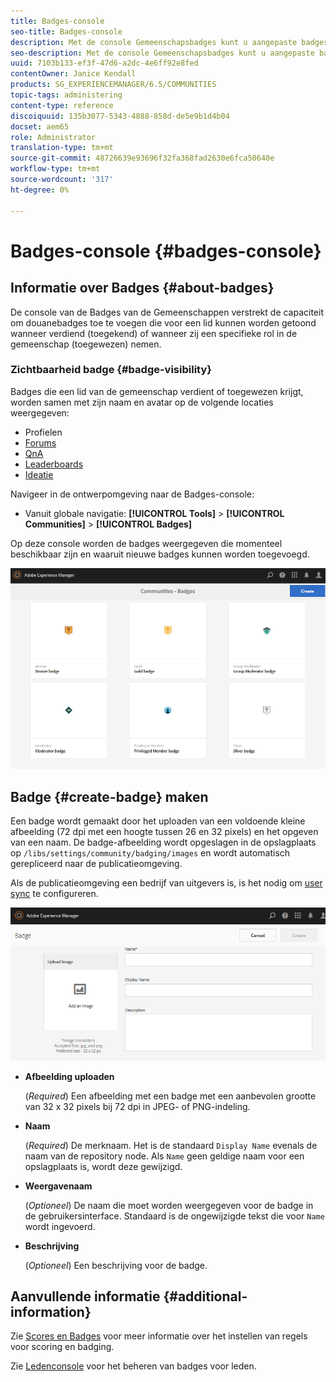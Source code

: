 ```yaml
---
title: Badges-console
seo-title: Badges-console
description: Met de console Gemeenschapsbadges kunt u aangepaste badges toevoegen die kunnen worden weergegeven voor leden die hun geld hebben verdiend (toegekend) of die een specifieke rol in de gemeenschap hebben (toegewezen)
seo-description: Met de console Gemeenschapsbadges kunt u aangepaste badges toevoegen die kunnen worden weergegeven voor leden die hun geld hebben verdiend (toegekend) of die een specifieke rol in de gemeenschap hebben (toegewezen)
uuid: 7103b133-ef3f-47d6-a2dc-4e6ff92e8fed
contentOwner: Janice Kendall
products: SG_EXPERIENCEMANAGER/6.5/COMMUNITIES
topic-tags: administering
content-type: reference
discoiquuid: 135b3077-5343-4888-858d-de5e9b1d4b04
docset: aem65
role: Administrator
translation-type: tm+mt
source-git-commit: 48726639e93696f32fa368fad2630e6fca50640e
workflow-type: tm+mt
source-wordcount: '317'
ht-degree: 0%

---
```



# Badges-console {#badges-console}

## Informatie over Badges {#about-badges}

De console van de Badges van de Gemeenschappen verstrekt de capaciteit om douanebadges toe te voegen die voor een lid kunnen worden getoond wanneer verdiend (toegekend) of wanneer zij een specifieke rol in de gemeenschap (toegewezen) nemen.

### Zichtbaarheid badge {#badge-visibility}

Badges die een lid van de gemeenschap verdient of toegewezen krijgt, worden samen met zijn naam en avatar op de volgende locaties weergegeven:

* Profielen
* [Forums](/help/communities/forum.md)
* [QnA](/help/communities/working-with-qna.md)
* [Leaderboards](/help/communities/enabling-leaderboard.md)
* [Ideatie](/help/communities/ideation-feature.md)

Navigeer in de ontwerpomgeving naar de Badges-console:

* Vanuit globale navigatie: **[!UICONTROL Tools]** > **[!UICONTROL Communities]** > **[!UICONTROL Badges]**

Op deze console worden de badges weergegeven die momenteel beschikbaar zijn en waaruit nieuwe badges kunnen worden toegevoegd.

![badges-homepage](assets/badges-homepage.png)

## Badge {#create-badge} maken

Een badge wordt gemaakt door het uploaden van een voldoende kleine afbeelding (72 dpi met een hoogte tussen 26 en 32 pixels) en het opgeven van een naam. De badge-afbeelding wordt opgeslagen in de opslagplaats op `/libs/settings/community/badging/images` en wordt automatisch gerepliceerd naar de publicatieomgeving.

Als de publicatieomgeving een bedrijf van uitgevers is, is het nodig om [user sync](/help/communities/sync.md) te configureren.

![aanmaken](assets/create-badge.png)

* **Afbeelding uploaden**

   (*Required*) Een afbeelding met een badge met een aanbevolen grootte van 32 x 32 pixels bij 72 dpi in JPEG- of PNG-indeling.

* **Naam**

   (*Required*) De merknaam. Het is de standaard `Display Name` evenals de naam van de repository node. Als `Name` geen geldige naam voor een opslagplaats is, wordt deze gewijzigd.

* **Weergavenaam**

   (*Optioneel*) De naam die moet worden weergegeven voor de badge in de gebruikersinterface. Standaard is de ongewijzigde tekst die voor `Name` wordt ingevoerd.

* **Beschrijving**

   (*Optioneel*) Een beschrijving voor de badge.

## Aanvullende informatie {#additional-information}

Zie [Scores en Badges](/help/communities/implementing-scoring.md) voor meer informatie over het instellen van regels voor scoring en badging.

Zie [Ledenconsole](/help/communities/members.md) voor het beheren van badges voor leden.
